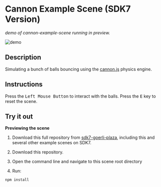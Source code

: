 # Cannon Example Scene (SDK7 Version)

_demo of cannon-example-scene running in preview._

![demo](https://github.com/sdk7-goerli-plaza/cannon-example-scene/blob/master/screenshots/cannon.gif)

## Description

Simulating a bunch of balls bouncing using the [cannon.js](https://github.com/schteppe/cannon.js) physics engine.

## Instructions

Press the <kbd>Left Mouse Button</kbd> to interact with the balls. Press the <kbd>E</kbd> key to reset the scene.

## Try it out

**Previewing the scene**

1. Download this full repository from [sdk7-goerli-plaza](https://github.com/decentraland/sdk7-goerli-plaza/tree/main), including this and several other example scenes on SDK7.
1. Download this repository.

2. Open the command line and navigate to this scene root directory

3. Run:

```
npm install
```

